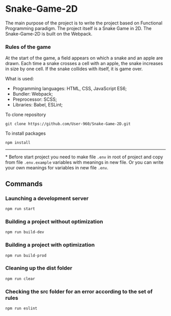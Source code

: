 # Snake-Game-2D
The main purpose of the project is to write the project based on Functional Programming paradigm. The project itself is a Snake Game in 2D.
The Snake-Game-2D is built on the Webpack.

### Rules of the game
At the start of the game, a field appears on which a snake and an apple are drawn. Each time a snake crosses a cell with an apple, the snake increases in size by one cell. If the snake collides with itself, it is game over.

What is used:

- Programming languages: HTML, CSS, JavaScript ES6;
- Bundler: Webpack;
- Preprocessor: SCSS;
- Libraries: Babel, ESLint;

To clone repository
```shell
git clone https://github.com/User-960/Snake-Game-2D.git
```

To install packages
```shell
npm install
```
***
\* Before start project you need to make file `.env` in root of project and copy from file `.env.example` variables with meanings in new file. Or you can write your own meanings for variables in new file `.env`.

## Commands

### Launching a development server
```shell
npm run start
```

### Building a project without optimization
```shell
npm run build-dev
```

### Building a project with optimization
```shell
npm run build-prod
```

### Cleaning up the dist folder
```shell
npm run clear
```

### Checking the src folder for an error according to the set of rules
```shell
npm run eslint
```
